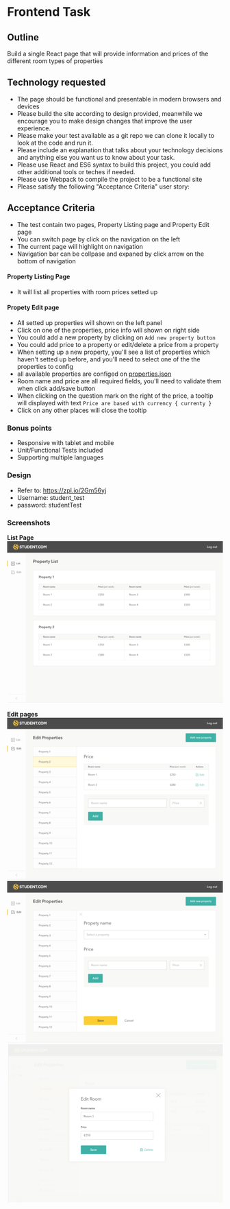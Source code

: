 # Frontend Task


## Outline

Build a single React page that will provide information and prices of the different room types of properties

## Technology requested

- The page should be functional and presentable in modern browsers and devices
- Please build the site according to design provided, meanwhile we encourage you to make design changes that improve the user experience.
- Please make your test available as a git repo we can clone it locally to look at the code and run it.
- Please include an explanation that talks about your technology decisions and anything else you want us to know about your task.
- Please use React and ES6 syntax to build this project, you could add other additional tools or teches if needed. 
- Please use Webpack to compile the project to be a functional site
- Please satisfy the following "Acceptance Criteria" user story:

## Acceptance Criteria

- The test contain two pages, Property Listing page and Property Edit page
- You can switch page by click on the navigation on the left
- The current page will highlight on navigation
- Navigation bar can be collpase and expaned by click arrow on the bottom of navigation

#### Property Listing Page

- It will list all properties with room prices setted up

#### Propety Edit page

- All setted up properties will shown on the left panel
- Click on one of the properties, price info will shown on right side
- You could add a new property by clicking on `Add new property button`
- You could add price to a property or edit/delete a price from a property
- When setting up a new property, you'll see a list of properties which haven't setted up before, and you'll need to select one of the the properties to config
- all available properties are configed on [properties.json](https://github.com/Overseas-Student-Living/Frontend-Task/blob/master/properties/properties.json)
- Room name and price are all required fields, you'll need to validate them when click add/save button
- When clicking on the question mark on the right of the price, a tooltip will displayed with text `Price are based with currency { currenty }`
- Click on any other places will close the tooltip 


### Bonus points
- Responsive with tablet and mobile
- Unit/Functional Tests included
- Supporting multiple languages 

### Design

- Refer to: https://zpl.io/2Gm56yj
- Username: student_test
- password: studentTest

### Screenshots

**List Page**
![List page](https://github.com/Overseas-Student-Living/Frontend-Task/raw/master/screenshots/list.png)

**Edit pages**
![Edit page](https://github.com/Overseas-Student-Living/Frontend-Task/raw/master/screenshots/edit.png)
![Edit page](https://github.com/Overseas-Student-Living/Frontend-Task/raw/master/screenshots/add-new.png)
![Edit page](https://github.com/Overseas-Student-Living/Frontend-Task/raw/master/screenshots/editmodal.png)
